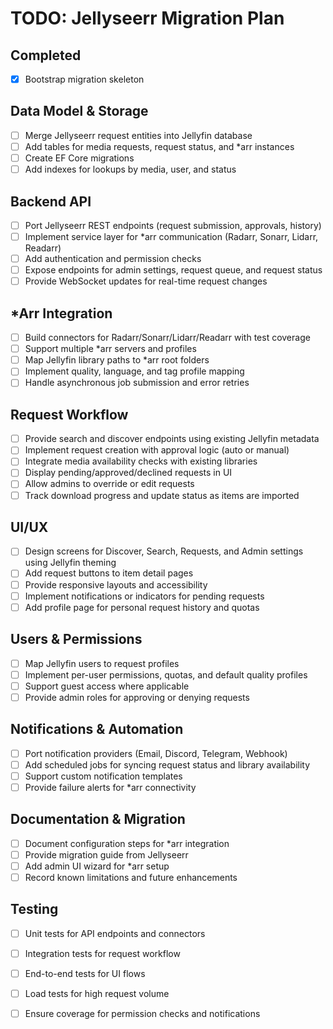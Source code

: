 # TODO: Jellyseerr Migration Plan

## Completed
- [x] Bootstrap migration skeleton

## Data Model & Storage
- [ ] Merge Jellyseerr request entities into Jellyfin database
- [ ] Add tables for media requests, request status, and *arr instances
- [ ] Create EF Core migrations
- [ ] Add indexes for lookups by media, user, and status

## Backend API
- [ ] Port Jellyseerr REST endpoints (request submission, approvals, history)
- [ ] Implement service layer for *arr communication (Radarr, Sonarr, Lidarr, Readarr)
- [ ] Add authentication and permission checks
- [ ] Expose endpoints for admin settings, request queue, and request status
- [ ] Provide WebSocket updates for real-time request changes

## *Arr Integration
- [ ] Build connectors for Radarr/Sonarr/Lidarr/Readarr with test coverage
- [ ] Support multiple *arr servers and profiles
- [ ] Map Jellyfin library paths to *arr root folders
- [ ] Implement quality, language, and tag profile mapping
- [ ] Handle asynchronous job submission and error retries

## Request Workflow
- [ ] Provide search and discover endpoints using existing Jellyfin metadata
- [ ] Implement request creation with approval logic (auto or manual)
- [ ] Integrate media availability checks with existing libraries
- [ ] Display pending/approved/declined requests in UI
- [ ] Allow admins to override or edit requests
- [ ] Track download progress and update status as items are imported

## UI/UX
- [ ] Design screens for Discover, Search, Requests, and Admin settings using Jellyfin theming
- [ ] Add request buttons to item detail pages
- [ ] Provide responsive layouts and accessibility
- [ ] Implement notifications or indicators for pending requests
- [ ] Add profile page for personal request history and quotas

## Users & Permissions
- [ ] Map Jellyfin users to request profiles
- [ ] Implement per-user permissions, quotas, and default quality profiles
- [ ] Support guest access where applicable
- [ ] Provide admin roles for approving or denying requests

## Notifications & Automation
- [ ] Port notification providers (Email, Discord, Telegram, Webhook)
- [ ] Add scheduled jobs for syncing request status and library availability
- [ ] Support custom notification templates
- [ ] Provide failure alerts for *arr connectivity

## Documentation & Migration
- [ ] Document configuration steps for *arr integration
- [ ] Provide migration guide from Jellyseerr
- [ ] Add admin UI wizard for *arr setup
- [ ] Record known limitations and future enhancements

## Testing
- [ ] Unit tests for API endpoints and connectors
- [ ] Integration tests for request workflow
- [ ] End-to-end tests for UI flows
- [ ] Load tests for high request volume
- [ ] Ensure coverage for permission checks and notifications

